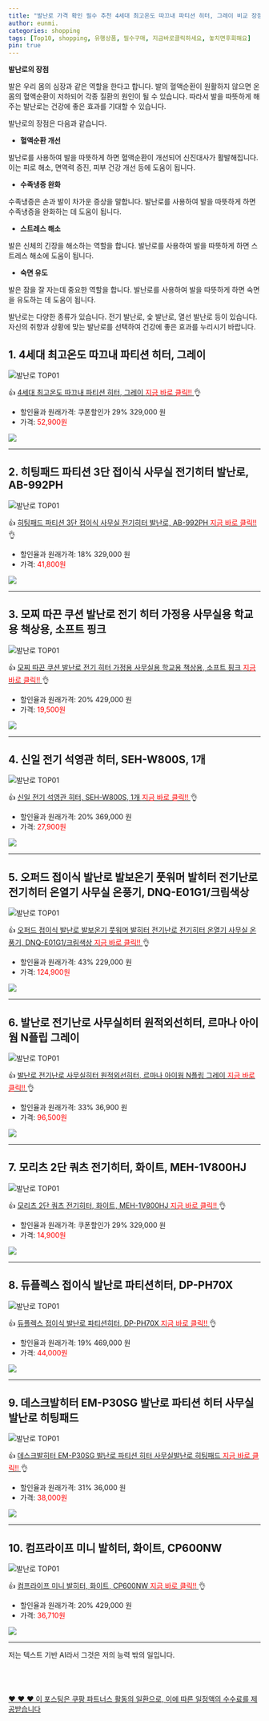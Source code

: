 ```yaml
---
title: "발난로 가격 확인 필수 추천 4세대 최고온도 따끄내 파티션 히터, 그레이 비교 장점 구매가이드"
author: eunmi.
categories: shopping
tags: [Top10, shopping, 유행상품, 필수구매, 지금바로클릭하세요, 놓치면후회해요]
pin: true
---
```

**발난로의 장점**

발은 우리 몸의 심장과 같은 역할을 한다고 합니다. 발의 혈액순환이 원활하지 않으면 온몸의 혈액순환이 저하되어 각종 질환의 원인이 될 수 있습니다. 따라서 발을 따뜻하게 해주는 발난로는 건강에 좋은 효과를 기대할 수 있습니다.

발난로의 장점은 다음과 같습니다.

* **혈액순환 개선**

발난로를 사용하여 발을 따뜻하게 하면 혈액순환이 개선되어 신진대사가 활발해집니다. 이는 피로 해소, 면역력 증진, 피부 건강 개선 등에 도움이 됩니다.

* **수족냉증 완화**

수족냉증은 손과 발이 차가운 증상을 말합니다. 발난로를 사용하여 발을 따뜻하게 하면 수족냉증을 완화하는 데 도움이 됩니다.

* **스트레스 해소**

발은 신체의 긴장을 해소하는 역할을 합니다. 발난로를 사용하여 발을 따뜻하게 하면 스트레스 해소에 도움이 됩니다.

* **숙면 유도**

발은 잠을 잘 자는데 중요한 역할을 합니다. 발난로를 사용하여 발을 따뜻하게 하면 숙면을 유도하는 데 도움이 됩니다.

발난로는 다양한 종류가 있습니다. 전기 발난로, 숯 발난로, 열선 발난로 등이 있습니다. 자신의 취향과 상황에 맞는 발난로를 선택하여 건강에 좋은 효과를 누리시기 바랍니다.

   

## 1. 4세대 최고온도 따끄내 파티션 히터, 그레이

![발난로 TOP01](https://thumbnail7.coupangcdn.com/thumbnails/remote/230x230ex/image/vendor_inventory/c1c5/bc07dd65e883b193d4cbbf868cadab7628a52d1023462b40b4fb739bc252.png)


👍 [4세대 최고온도 따끄내 파티션 히터, 그레이 <font color=red> 지금 바로 클릭!! </font> ](https://link.coupang.com/re/AFFSDP?lptag=AF3617701&subid=GithubCoopas&pageKey=7697527531&traceid=V0-153&itemId=20600490238&vendorItemId=84284152621) 👌 


- 할인율과 원래가격: 쿠폰할인가 29%  329,000   원
- 가격: <span style='color:red'>52,900원</span>

[![](/discount_price.png)](https://link.coupang.com/re/AFFSDP?lptag=AF3617701&subid=GithubCoopas&pageKey=7697527531&traceid=V0-153&itemId=20600490238&vendorItemId=84284152621)

---


   

## 2. 히팅패드 파티션 3단 접이식 사무실 전기히터 발난로, AB-992PH

![발난로 TOP01](https://thumbnail10.coupangcdn.com/thumbnails/remote/230x230ex/image/vendor_inventory/acc9/9d5ddf4123a023b980883696a64f2b30e0b742c0656318f4e6feaea2be8d.jpg)


👍 [히팅패드 파티션 3단 접이식 사무실 전기히터 발난로, AB-992PH <font color=red> 지금 바로 클릭!! </font> ](https://link.coupang.com/re/AFFSDP?lptag=AF3617701&subid=GithubCoopas&pageKey=6774858421&traceid=V0-153&itemId=15916553673&vendorItemId=83123971836) 👌 


- 할인율과 원래가격: 18%  329,000   원
- 가격: <span style='color:red'>41,800원</span>

[![](/discount_price.png)](https://link.coupang.com/re/AFFSDP?lptag=AF3617701&subid=GithubCoopas&pageKey=6774858421&traceid=V0-153&itemId=15916553673&vendorItemId=83123971836)

---


   

## 3. 모찌 따끈 쿠션 발난로 전기 히터 가정용 사무실용 학교용 책상용, 소프트 핑크

![발난로 TOP01](https://thumbnail8.coupangcdn.com/thumbnails/remote/230x230ex/image/vendor_inventory/f0c0/d49f6ae06b67267145388c3b4e1945f00f3893cfe31ca71862845dcce247.jpg)


👍 [모찌 따끈 쿠션 발난로 전기 히터 가정용 사무실용 학교용 책상용, 소프트 핑크 <font color=red> 지금 바로 클릭!! </font> ](https://link.coupang.com/re/AFFSDP?lptag=AF3617701&subid=GithubCoopas&pageKey=7041120160&traceid=V0-153&itemId=17412740630&vendorItemId=87403073836) 👌 


- 할인율과 원래가격: 20%  429,000   원
- 가격: <span style='color:red'>19,500원</span>

[![](/discount_price.png)](https://link.coupang.com/re/AFFSDP?lptag=AF3617701&subid=GithubCoopas&pageKey=7041120160&traceid=V0-153&itemId=17412740630&vendorItemId=87403073836)

---


   

## 4. 신일 전기 석영관 히터, SEH-W800S, 1개

![발난로 TOP01](https://thumbnail6.coupangcdn.com/thumbnails/remote/230x230ex/image/retail/images/471766336271512-f02e7e35-9d7f-4c09-b490-9cd86988e711.jpg)


👍 [신일 전기 석영관 히터, SEH-W800S, 1개 <font color=red> 지금 바로 클릭!! </font> ](https://link.coupang.com/re/AFFSDP?lptag=AF3617701&subid=GithubCoopas&pageKey=804166&traceid=V0-153&itemId=3128965&vendorItemId=3003564160) 👌 


- 할인율과 원래가격: 20%  369,000   원
- 가격: <span style='color:red'>27,900원</span>

[![](/discount_price.png)](https://link.coupang.com/re/AFFSDP?lptag=AF3617701&subid=GithubCoopas&pageKey=804166&traceid=V0-153&itemId=3128965&vendorItemId=3003564160)

---


   

## 5. 오퍼드 접이식 발난로 발보온기 풋워머 발히터 전기난로 전기히터 온열기 사무실 온풍기, DNQ-E01G1/크림색상

![발난로 TOP01](https://thumbnail6.coupangcdn.com/thumbnails/remote/230x230ex/image/vendor_inventory/e3ef/e0942ef452909d8c694bae5c0676f7ef67b417cfb5dc96d81f5e3eb3d719.jpg)


👍 [오퍼드 접이식 발난로 발보온기 풋워머 발히터 전기난로 전기히터 온열기 사무실 온풍기, DNQ-E01G1/크림색상 <font color=red> 지금 바로 클릭!! </font> ](https://link.coupang.com/re/AFFSDP?lptag=AF3617701&subid=GithubCoopas&pageKey=7648343367&traceid=V0-153&itemId=20343269716&vendorItemId=87632530998) 👌 


- 할인율과 원래가격: 43%  229,000   원
- 가격: <span style='color:red'>124,900원</span>

[![](/discount_price.png)](https://link.coupang.com/re/AFFSDP?lptag=AF3617701&subid=GithubCoopas&pageKey=7648343367&traceid=V0-153&itemId=20343269716&vendorItemId=87632530998)

---


   

## 6. 발난로 전기난로 사무실히터 원적외선히터, 르마나 아이웜 N플립 그레이

![발난로 TOP01](https://thumbnail9.coupangcdn.com/thumbnails/remote/230x230ex/image/vendor_inventory/173b/1dd68948f180ab16fa393b6d8ea00243b11153ea70186ca599e9d8e80058.png)


👍 [발난로 전기난로 사무실히터 원적외선히터, 르마나 아이웜 N플립 그레이 <font color=red> 지금 바로 클릭!! </font> ](https://link.coupang.com/re/AFFSDP?lptag=AF3617701&subid=GithubCoopas&pageKey=7604859883&traceid=V0-153&itemId=20126759543&vendorItemId=87221014251) 👌 


- 할인율과 원래가격: 33%  36,900   원
- 가격: <span style='color:red'>96,500원</span>

[![](/discount_price.png)](https://link.coupang.com/re/AFFSDP?lptag=AF3617701&subid=GithubCoopas&pageKey=7604859883&traceid=V0-153&itemId=20126759543&vendorItemId=87221014251)

---


   

## 7. 모리츠 2단 쿼츠 전기히터, 화이트, MEH-1V800HJ

![발난로 TOP01](https://thumbnail6.coupangcdn.com/thumbnails/remote/230x230ex/image/retail/images/1228758465631557-acbf4e65-75ed-43bf-ad6b-ea8bd7a87359.jpg)


👍 [모리츠 2단 쿼츠 전기히터, 화이트, MEH-1V800HJ <font color=red> 지금 바로 클릭!! </font> ](https://link.coupang.com/re/AFFSDP?lptag=AF3617701&subid=GithubCoopas&pageKey=6137571783&traceid=V0-153&itemId=11747762632&vendorItemId=79021631906) 👌 


- 할인율과 원래가격: 쿠폰할인가 29%  329,000   원
- 가격: <span style='color:red'>14,900원</span>

[![](/discount_price.png)](https://link.coupang.com/re/AFFSDP?lptag=AF3617701&subid=GithubCoopas&pageKey=6137571783&traceid=V0-153&itemId=11747762632&vendorItemId=79021631906)

---


   

## 8. 듀플렉스 접이식 발난로 파티션히터, DP-PH70X

![발난로 TOP01](https://thumbnail10.coupangcdn.com/thumbnails/remote/230x230ex/image/retail/images/2022/09/30/10/6/24ab4298-9d3e-4855-bfa5-15a295c79c2e.jpg)


👍 [듀플렉스 접이식 발난로 파티션히터, DP-PH70X <font color=red> 지금 바로 클릭!! </font> ](https://link.coupang.com/re/AFFSDP?lptag=AF3617701&subid=GithubCoopas&pageKey=6203450632&traceid=V0-153&itemId=12323547369&vendorItemId=83313715861) 👌 


- 할인율과 원래가격: 19%  469,000   원
- 가격: <span style='color:red'>44,000원</span>

[![](/discount_price.png)](https://link.coupang.com/re/AFFSDP?lptag=AF3617701&subid=GithubCoopas&pageKey=6203450632&traceid=V0-153&itemId=12323547369&vendorItemId=83313715861)

---


   

## 9. 데스크발히터 EM-P30SG 발난로 파티션 히터 사무실발난로 히팅패드

![발난로 TOP01](https://thumbnail6.coupangcdn.com/thumbnails/remote/230x230ex/image/vendor_inventory/6f83/a05752f59b1a3cbd6c9ba178db33a975e7d52b891b1f6ea17cd2bacac0f2.jpg)


👍 [데스크발히터 EM-P30SG 발난로 파티션 히터 사무실발난로 히팅패드 <font color=red> 지금 바로 클릭!! </font> ](https://link.coupang.com/re/AFFSDP?lptag=AF3617701&subid=GithubCoopas&pageKey=6120458445&traceid=V0-153&itemId=11598232289&vendorItemId=86962601131) 👌 


- 할인율과 원래가격: 31%  36,000   원
- 가격: <span style='color:red'>38,000원</span>

[![](/discount_price.png)](https://link.coupang.com/re/AFFSDP?lptag=AF3617701&subid=GithubCoopas&pageKey=6120458445&traceid=V0-153&itemId=11598232289&vendorItemId=86962601131)

---


   

## 10. 컴프라이프 미니 발히터, 화이트, CP600NW

![발난로 TOP01](https://thumbnail9.coupangcdn.com/thumbnails/remote/230x230ex/image/retail/images/2022/10/24/17/5/7ec8bcd6-545c-461a-b0fc-cce88c262910.jpg)


👍 [컴프라이프 미니 발히터, 화이트, CP600NW <font color=red> 지금 바로 클릭!! </font> ](https://link.coupang.com/re/AFFSDP?lptag=AF3617701&subid=GithubCoopas&pageKey=6865936339&traceid=V0-153&itemId=16410464052&vendorItemId=83601497916) 👌 


- 할인율과 원래가격: 20%  429,000   원
- 가격: <span style='color:red'>36,710원</span>

[![](/discount_price.png)](https://link.coupang.com/re/AFFSDP?lptag=AF3617701&subid=GithubCoopas&pageKey=6865936339&traceid=V0-153&itemId=16410464052&vendorItemId=83601497916)

---
저는 텍스트 기반 AI라서 그것은 저의 능력 밖의 일입니다.<br><br><br><br><br> [ ❤ ❤ ❤ 이 포스팅은 쿠팡 파트너스 활동의 일환으로, 이에 따른 일정액의 수수료를 제공받습니다](https://link.coupang.com/a/bcEFyh)